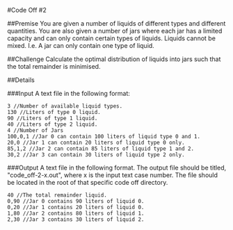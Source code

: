 #Code Off #2

##Premise
You are given a number of liquids of different types and different quantities. You are also given a number of jars where each jar has a limited capacity and can only contain certain types of liquids. Liquids cannot be mixed. I.e. A jar can only contain one type of liquid.

##Challenge
Calculate the optimal distribution of liquids into jars such that the total remainder is minimised.

##Details

###Input
A text file in the following format:

```
3 //Number of available liquid types.
130	//Liters of type 0 liquid.
90 //Liters of type 1 liquid.
40 //Liters of type 2 liquid.
4 //Number of Jars
100,0,1 //Jar 0 can contain 100 liters of liquid type 0 and 1.
20,0 //Jar 1 can contain 20 liters of liquid type 0 only.
85,1,2 //Jar 2 can contain 85 liters of liquid type 1 and 2.
30,2 //Jar 3 can contain 30 liters of liquid type 2 only.
```

###Output
A text file in the following format. The output file should be titled, "code_off-2-x.out", where x is the input text case number. The file should be located in the root of that specific code off directory.

```
40 //The total remainder liquid.
0,90 //Jar 0 contains 90 liters of liquid 0.
0,20 //Jar 1 contains 20 liters of liquid 0.
1,80 //Jar 2 contains 80 liters of liquid 1.
2,30 //Jar 3 contains 30 liters of liquid 2.
```
